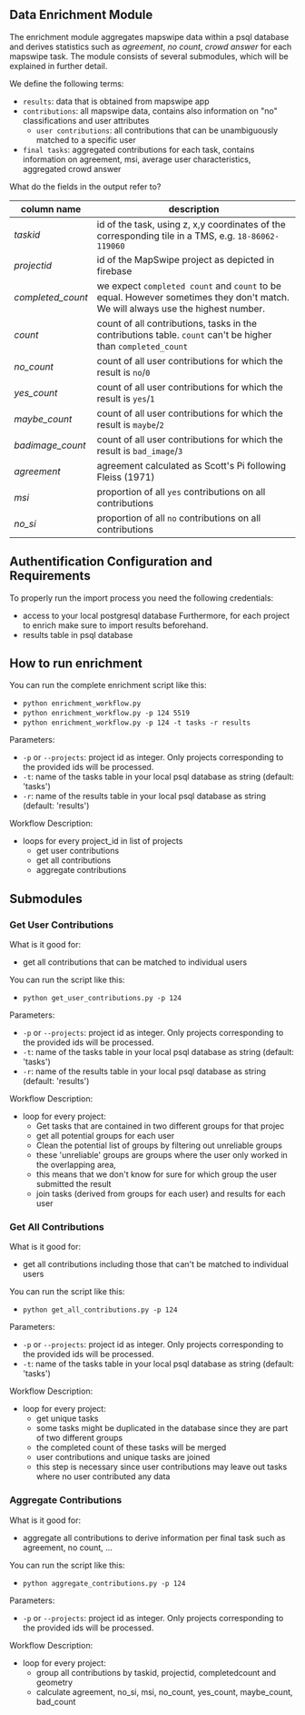 ## Data Enrichment Module

The enrichment module aggregates mapswipe data within a psql database and derives statistics such as *agreement*, *no count*, *crowd answer* for each mapswipe task. The module consists of several submodules, which will be explained in further detail.

We define the following terms:

* `results`: data that is obtained from mapswipe app
* `contributions`: all mapswipe data, contains also information on "no" classifications and user attributes
    * `user contributions`: all contributions that can be unambiguously matched to a specific user
* `final tasks`: aggregated contributions for each task, contains information on agreement, msi, average user characteristics, aggregated crowd answer


What do the fields in the output refer to?

| column name | description |
| ----------- | ----------- |
| *taskid* | id of the task, using z, x,y coordinates of the corresponding tile in a TMS, e.g. `18-86062-119060` |
| *projectid* | id of the MapSwipe project as depicted in firebase |
| *completed_count* | we expect `completed count` and `count` to be equal. However sometimes they don't match. We will always use the highest number. |
| *count* | count of all contributions, tasks in the contributions table. `count` can't be higher than `completed_count` |
| *no_count* | count of all user contributions for which the result is `no`/`0` |
| *yes_count* | count of all user contributions for which the result is `yes`/`1` |
| *maybe_count* | count of all user contributions for which the result is `maybe`/`2` |
| *badimage_count* | count of all user contributions for which the result is `bad_image`/`3` |
| *agreement* | agreement calculated as Scott's Pi following Fleiss (1971) |
| *msi* | proportion of all `yes` contributions on all contributions |
| *no_si* | proportion of all `no` contributions on all contributions |


## Authentification Configuration and Requirements
To properly run the import process you need the following credentials:
* access to your local postgresql database
Furthermore, for each project to enrich make sure to import results beforehand.
* results table in psql database

## How to run enrichment
You can run the complete enrichment script like this:
* `python enrichment_workflow.py`
* `python enrichment_workflow.py -p 124 5519`
* `python enrichment_workflow.py -p 124 -t tasks -r results`

Parameters:
* `-p` or `--projects`: project id as integer. Only projects corresponding to the provided ids will be processed.
* `-t`: name of the tasks table in your local psql database as string (default: 'tasks')
* `-r`: name of the results table in your local psql database as string (default: 'results')

Workflow Description:
* loops for every project_id in list of projects
    * get user contributions
    * get all contributions
    * aggregate contributions

## Submodules

### Get User Contributions
What is it good for:
* get all contributions that can be matched to individual users

You can run the script like this:
* `python get_user_contributions.py -p 124`

Parameters:
* `-p` or `--projects`: project id as integer. Only projects corresponding to the provided ids will be processed.
* `-t`: name of the tasks table in your local psql database as string (default: 'tasks')
* `-r`: name of the results table in your local psql database as string (default: 'results')

Workflow Description:
* loop for every project:
    * Get tasks that are contained in two different groups for that projec
    * get all potential groups for each user
    * Clean the potential list of groups by filtering out unreliable groups
    * these 'unreliable' groups are groups where the user only worked in the overlapping area,
    * this means that we don't know for sure for which group the user submitted the result
    * join tasks (derived from groups for each user) and results for each user

### Get All Contributions
What is it good for:
* get all contributions including those that can't be matched to individual users

You can run the script like this:
* `python get_all_contributions.py -p 124`

Parameters:
* `-p` or `--projects`: project id as integer. Only projects corresponding to the provided ids will be processed.
* `-t`: name of the tasks table in your local psql database as string (default: 'tasks')

Workflow Description:
* loop for every project:
    * get unique tasks
    * some tasks might be duplicated in the database since they are part of two different groups
    * the completed count of these tasks will be merged
    * user contributions and unique tasks are joined
    * this step is necessary since user contributions may leave out tasks where no user contributed any data

### Aggregate Contributions
What is it good for:
* aggregate all contributions to derive information per final task such as agreement, no count, ...

You can run the script like this:
* `python aggregate_contributions.py -p 124`

Parameters:
* `-p` or `--projects`: project id as integer. Only projects corresponding to the provided ids will be processed.

Workflow Description:
* loop for every project:
    * group all contributions by taskid, projectid, completedcount and geometry
    * calculate agreement, no_si, msi, no_count, yes_count, maybe_count, bad_count